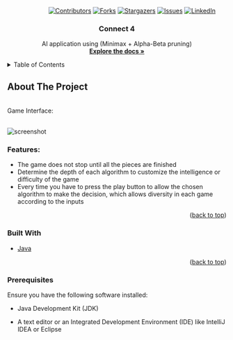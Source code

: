 <a name="readme-top"></a>

<!-- PROJECT SHIELDS -->
&nbsp; &nbsp; &nbsp; &nbsp; &nbsp; &nbsp; &nbsp; &nbsp; &nbsp; &nbsp; &nbsp; &nbsp;
[![Contributors][contributors-shield]][contributors-url]
[![Forks][forks-shield]][forks-url]
[![Stargazers][stars-shield]][stars-url]
[![Issues][issues-shield]][issues-url]
[![LinkedIn][linkedin-shield]][linkedin-url]



<!-- PROJECT LOGO -->
<div align="center">
  <h3 align="center">Connect 4</h3>

  <p align="center">
    AI application using (Minimax + Alpha-Beta pruning)
    <br />
    <a href="https://github.com/Arsany-Osama/Sudoku-Solver-Java/tree/master"><strong>Explore the docs »</strong></a>
  </p>
</div>



<!-- TABLE OF CONTENTS -->
<details>
  <summary>Table of Contents</summary>
  <ol>
    <li>
      <a href="#about-the-project">About The Project</a>
      <ul>
        <li><a href="#built-with">Built With</a></li>
      </ul>
    </li>
    <li>
      <a href="#getting-started">Getting Started</a>
      <ul>
        <li><a href="#prerequisites">Prerequisites</a></li>
      </ul>
    </li>
  </ol>
</details>



<!-- ABOUT THE PROJECT -->

## About The Project
</br>
Game Interface:
</br></br>

![screenshot](https://github.com/Arsany-Osama/Sudoku-Solver-Java/assets/160052013/e1b5e012-ce94-4b07-bd78-3999e8b0e4de)


### Features:
- The game does not stop until all the pieces are finished
- Determine the depth of each algorithm to customize the intelligence or difficulty of the game
- Every time you have to press the play button to allow the chosen algorithm to make the decision, which allows diversity in each game according to the inputs
<p align="right">(<a href="#readme-top">back to top</a>)</p>



### Built With

* [Java](https://www.oracle.com/java/)

<p align="right">(<a href="#readme-top">back to top</a>)</p>

### Prerequisites

Ensure you have the following software installed:
* Java Development Kit (JDK)
* A text editor or an Integrated Development Environment (IDE) like IntelliJ IDEA or Eclipse

  [contributors-shield]: https://img.shields.io/github/contributors/Arsany-Osama/Sudoku-Solver-Java.svg?style=for-the-badge
[contributors-url]: https://github.com/Arsany-Osama/Sudoku-Solver-Java/graphs/contributors
[forks-shield]: https://img.shields.io/github/forks/Arsany-Osama/Sudoku-Solver-Java.svg?style=for-the-badge
[forks-url]: https://github.com/Arsany-Osama/Sudoku-Solver-Java/network/members
[stars-shield]: https://img.shields.io/github/stars/Arsany-Osama/Sudoku-Solver-Java.svg?style=for-the-badge
[stars-url]: https://github.com/Arsany-Osama/Sudoku-Solver-Java/stargazers
[issues-shield]: https://img.shields.io/github/issues/Arsany-Osama/Sudoku-Solver-Java.svg?style=for-the-badge
[issues-url]: https://github.com/Arsany-Osama/Sudoku-Solver-Java/issues
[linkedin-shield]: https://img.shields.io/badge/-LinkedIn-black.svg?style=for-the-badge&logo=linkedin&colorB=555
[linkedin-url]: https://linkedin.com/in/arsany-osama-446942264

